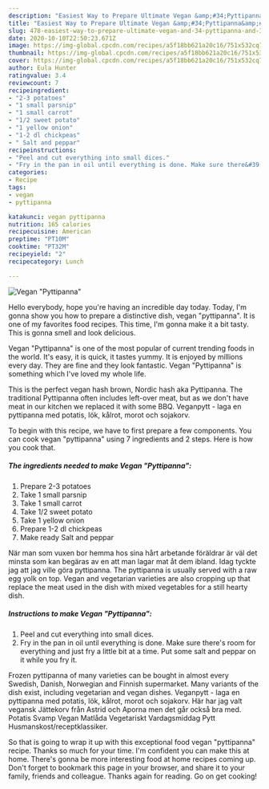 ```yaml
---
description: "Easiest Way to Prepare Ultimate Vegan &amp;#34;Pyttipanna&amp;#34;"
title: "Easiest Way to Prepare Ultimate Vegan &amp;#34;Pyttipanna&amp;#34;"
slug: 478-easiest-way-to-prepare-ultimate-vegan-and-34-pyttipanna-and-34
date: 2020-10-10T22:50:23.671Z
image: https://img-global.cpcdn.com/recipes/a5f18bb621a20c16/751x532cq70/vegan-pyttipanna-recipe-main-photo.jpg
thumbnail: https://img-global.cpcdn.com/recipes/a5f18bb621a20c16/751x532cq70/vegan-pyttipanna-recipe-main-photo.jpg
cover: https://img-global.cpcdn.com/recipes/a5f18bb621a20c16/751x532cq70/vegan-pyttipanna-recipe-main-photo.jpg
author: Eula Hunter
ratingvalue: 3.4
reviewcount: 7
recipeingredient:
- "2-3 potatoes"
- "1 small parsnip"
- "1 small carrot"
- "1/2 sweet potato"
- "1 yellow onion"
- "1-2 dl chickpeas"
- " Salt and peppar"
recipeinstructions:
- "Peel and cut everything into small dices."
- "Fry in the pan in oil until everything is done. Make sure there&#39;s room for everything and just fry a little bit at a time. Put some salt and peppar on it while you fry it."
categories:
- Recipe
tags:
- vegan
- pyttipanna

katakunci: vegan pyttipanna 
nutrition: 165 calories
recipecuisine: American
preptime: "PT10M"
cooktime: "PT32M"
recipeyield: "2"
recipecategory: Lunch

---
```



![Vegan &#34;Pyttipanna&#34;](https://img-global.cpcdn.com/recipes/a5f18bb621a20c16/751x532cq70/vegan-pyttipanna-recipe-main-photo.jpg)

Hello everybody, hope you're having an incredible day today. Today, I'm gonna show you how to prepare a distinctive dish, vegan &#34;pyttipanna&#34;. It is one of my favorites food recipes. This time, I'm gonna make it a bit tasty. This is gonna smell and look delicious.

Vegan &#34;Pyttipanna&#34; is one of the most popular of current trending foods in the world. It's easy, it is quick, it tastes yummy. It is enjoyed by millions every day. They are fine and they look fantastic. Vegan &#34;Pyttipanna&#34; is something which I've loved my whole life.

This is the perfect vegan hash brown, Nordic hash aka Pyttipanna. The traditional Pyttipanna often includes left-over meat, but as we don&#39;t have meat in our kitchen we replaced it with some BBQ. Veganpytt - laga en pyttipanna med potatis, lök, kålrot, morot och sojakorv.


To begin with this recipe, we have to first prepare a few components. You can cook vegan &#34;pyttipanna&#34; using 7 ingredients and 2 steps. Here is how you cook that.

<!--inarticleads1-->

##### The ingredients needed to make Vegan &#34;Pyttipanna&#34;:

1. Prepare 2-3 potatoes
1. Take 1 small parsnip
1. Take 1 small carrot
1. Take 1/2 sweet potato
1. Take 1 yellow onion
1. Prepare 1-2 dl chickpeas
1. Make ready  Salt and peppar


När man som vuxen bor hemma hos sina hårt arbetande föräldrar är väl det minsta som kan begäras av en att man lagar mat åt dem ibland. Idag tyckte jag att jag ville göra pyttipanna. The pyttipanna is usually served with a raw egg yolk on top. Vegan and vegetarian varieties are also cropping up that replace the meat used in the dish with mixed vegetables for a still hearty dish. 

<!--inarticleads2-->

##### Instructions to make Vegan &#34;Pyttipanna&#34;:

1. Peel and cut everything into small dices.
1. Fry in the pan in oil until everything is done. Make sure there&#39;s room for everything and just fry a little bit at a time. Put some salt and peppar on it while you fry it.


Frozen pyttipanna of many varieties can be bought in almost every Swedish, Danish, Norwegian and Finnish supermarket. Many variants of the dish exist, including vegetarian and vegan dishes. Veganpytt - laga en pyttipanna med potatis, lök, kålrot, morot och sojakorv. Här har jag valt vegansk Jättekorv från Astrid och Aporna men det går också bra med. Potatis Svamp Vegan Matlåda Vegetariskt Vardagsmiddag Pytt Husmanskost/receptklassiker. 

So that is going to wrap it up with this exceptional food vegan &#34;pyttipanna&#34; recipe. Thanks so much for your time. I'm confident you can make this at home. There's gonna be more interesting food at home recipes coming up. Don't forget to bookmark this page in your browser, and share it to your family, friends and colleague. Thanks again for reading. Go on get cooking!
